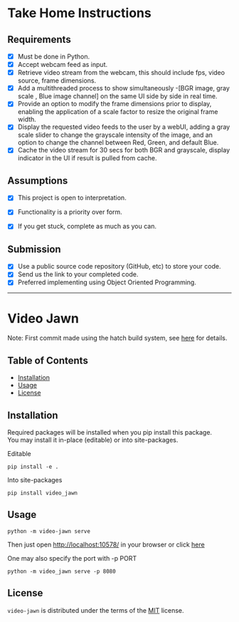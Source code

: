 # Take Home Instructions

## Requirements

- [x] Must be done in Python.  
- [x] Accept webcam feed as input.  
- [x] Retrieve video stream from the webcam, this should include fps, video source, frame
dimensions.  
- [x] Add a multithreaded process to show simultaneously -[BGR image, gray scale , Blue
image channel] on the same UI side by side in real time.  
- [x] Provide an option to modify the frame dimensions prior to display, enabling the
application of a scale factor to resize the original frame width.  
- [x] Display the requested video feeds to the user by a webUI, adding a gray scale slider to
change the grayscale intensity of the image, and an option to change the channel between
Red, Green, and default Blue.  
- [x] Cache the video stream for 30 secs for both BGR and grayscale, display indicator in the
UI if result is pulled from cache.  

## Assumptions

- [x] This project is open to interpretation.  
- [x] Functionality is a priority over form.  
- [x] If you get stuck, complete as much as you can.  


## Submission

- [x]  Use a public source code repository (GitHub, etc) to store your code.  
- [x]  Send us the link to your completed code.  
- [x]  Preferred implementing using Object Oriented Programming.  

***

# Video Jawn

Note: First commit made using the hatch build system, see [here](https://hatch.pypa.io/1.13/intro/) for details.  


## Table of Contents

- [Installation](#installation)
- [Usage](#usage)
- [License](#license)

## Installation

Required packages will be installed when you pip install this package.  
You may install it in-place (editable) or into site-packages.  

Editable
```console
pip install -e .
```

Into site-packages
```console
pip install video_jawn
```

## Usage

```console
python -m video-jawn serve
```
Then just open [http://localhost:10578/](http://localhost:10578/) in your browser or click [here](http://127.0.0.1:10578/)  

One may also specify the port with -p PORT  
```console
python -m video_jawn serve -p 8080
```

## License

`video-jawn` is distributed under the terms of the [MIT](https://spdx.org/licenses/MIT.html) license.  
